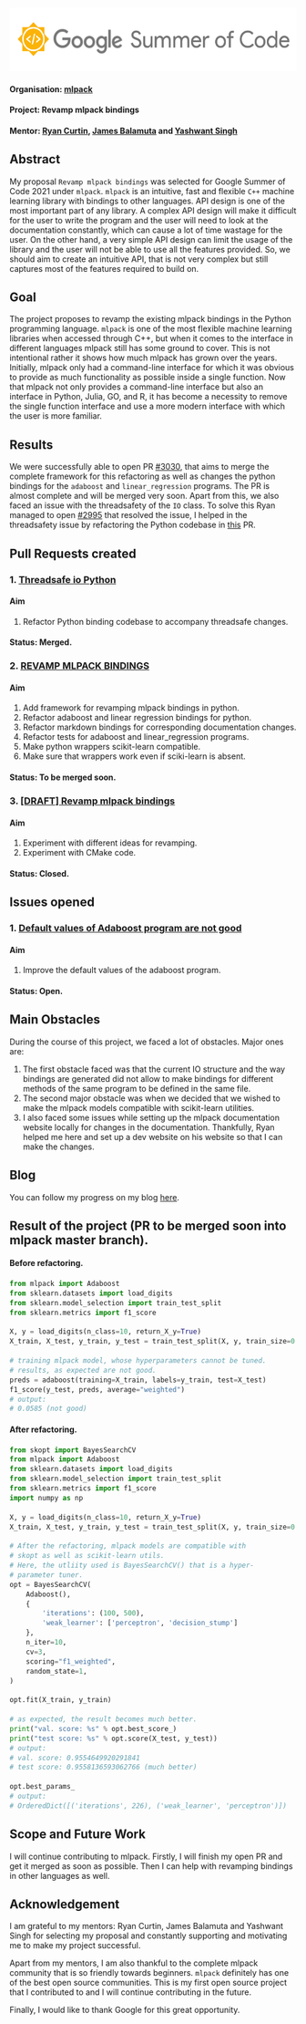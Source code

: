 <p align="center">
  <img width="556" height="112" src="https://github.com/NippunSharma/GSoC-2021-Work-Report/blob/main/logo.png">
</p>

#### Organisation: [mlpack](https://github.com/mlpack)

#### Project: Revamp mlpack bindings

#### Mentor: [Ryan Curtin](https://github.com/rcurtin), [James Balamuta](https://github.com/coatless) and [Yashwant Singh](https://github.com/yashwants18)

## Abstract
My proposal `Revamp mlpack bindings` was selected for Google Summer of Code 2021 under `mlpack`. `mlpack` is an intuitive, fast and flexible `C++` machine
learning library with bindings to other languages. API design is one of the most important part of any library. A complex API design will make it difficult for the user to write the program and the user will need to look at the documentation constantly, which can cause a lot of time wastage for the user. On the other hand, a very simple API design can limit the usage of the library and the user will not be able to use all the features provided. 
So, we should aim to create an intuitive API, that is not very complex but still captures most of the features required to build on.

## Goal
The project proposes to revamp the existing mlpack bindings in the Python programming language. `mlpack` is one of the most flexible machine learning libraries when accessed through C++, but when it comes to the interface in different languages mlpack still has some ground to cover. This is not intentional rather it shows how much mlpack has grown over the years. Initially, mlpack only had a command-line interface for which it was obvious to provide as much functionality as possible inside a single function. Now that mlpack not only provides a command-line interface but also an interface in Python, Julia, GO, and R, it has become a necessity to remove the single function interface and use a more modern interface with which the user is more familiar.

## Results
We were successfully able to open PR [#3030](https://github.com/mlpack/mlpack/pull/3030), that aims to merge the complete framework for this refactoring as well as changes the python bindings
for the  `adaboost` and `linear_regression` programs. The PR is almost complete and will be merged very soon.
Apart from this, we also faced an issue with the threadsafety of the `IO` class. To solve this Ryan managed to open [#2995](https://github.com/mlpack/mlpack/pull/2995) that resolved the issue,
I helped in the threadsafety issue by refactoring the Python codebase in [this](https://github.com/rcurtin/mlpack/pull/2) PR.

## Pull Requests created

### 1. [Threadsafe io Python](https://github.com/rcurtin/mlpack/pull/2)

#### Aim
1. Refactor Python binding codebase to accompany threadsafe changes.

#### Status: Merged.

### 2. [REVAMP MLPACK BINDINGS](https://github.com/mlpack/mlpack/pull/3030)

#### Aim
1. Add framework for revamping mlpack bindings in python.
2. Refactor adaboost and linear regression bindings for python.
3. Refactor markdown bindings for corresponding documentation changes.
4. Refactor tests for adaboost and linear_regression programs.
5. Make python wrappers scikit-learn compatible.
6. Make sure that wrappers work even if sciki-learn is absent.

#### Status: To be merged soon.

### 3. [[DRAFT] Revamp mlpack bindings](https://github.com/mlpack/mlpack/pull/2961)

#### Aim
1. Experiment with different ideas for revamping.
2. Experiment with CMake code.

#### Status: Closed.

## Issues opened

### 1. [Default values of Adaboost program are not good](https://github.com/mlpack/mlpack/issues/3010)

#### Aim
1. Improve the default values of the adaboost program.

#### Status: Open.


## Main Obstacles
During the course of this project, we faced a lot of obstacles. Major ones are:

1. The first obstacle faced was that the current IO structure and the way bindings are generated did
   not allow to make bindings for different methods of the same program to be defined in the same file.
2. The second major obstacle was when we decided that we wished to make the mlpack models compatible
   with scikit-learn utilities.
3. I also faced some issues while setting up the mlpack documentation website locally for changes
   in the documentation. Thankfully, Ryan helped me here and set up a dev website on his website
   so that I can make the changes.

## Blog
You can follow my progress on my blog [here](https://nippunsharma.github.io).

## Result of the project (PR to be merged soon into mlpack master branch).

#### Before refactoring.

```python
from mlpack import Adaboost
from sklearn.datasets import load_digits
from sklearn.model_selection import train_test_split
from sklearn.metrics import f1_score

X, y = load_digits(n_class=10, return_X_y=True)
X_train, X_test, y_train, y_test = train_test_split(X, y, train_size=0.75, test_size=.25, random_state=0)

# training mlpack model, whose hyperparameters cannot be tuned.
# results, as expected are not good.
preds = adaboost(training=X_train, labels=y_train, test=X_test)
f1_score(y_test, preds, average="weighted")
# output:
# 0.0585 (not good)
```

#### After refactoring.

```python
from skopt import BayesSearchCV
from mlpack import Adaboost
from sklearn.datasets import load_digits
from sklearn.model_selection import train_test_split
from sklearn.metrics import f1_score
import numpy as np

X, y = load_digits(n_class=10, return_X_y=True)
X_train, X_test, y_train, y_test = train_test_split(X, y, train_size=0.75, test_size=.25, random_state=0)

# After the refactoring, mlpack models are compatible with
# skopt as well as scikit-learn utils.
# Here, the utliity used is BayesSearchCV() that is a hyper-
# parameter tuner.
opt = BayesSearchCV(
    Adaboost(),
    {
        'iterations': (100, 500),
        'weak_learner': ['perceptron', 'decision_stump']
    },
    n_iter=10,
    cv=3,
    scoring="f1_weighted",
    random_state=1,
)

opt.fit(X_train, y_train)

# as expected, the result becomes much better.
print("val. score: %s" % opt.best_score_)
print("test score: %s" % opt.score(X_test, y_test))
# output: 
# val. score: 0.9554649920291841
# test score: 0.9558136593062766 (much better)

opt.best_params_
# output:
# OrderedDict([('iterations', 226), ('weak_learner', 'perceptron')])
```

## Scope and Future Work
I will continue contributing to mlpack. Firstly, I will finish my open PR and get it merged as soon
as possible. Then I can help with revamping bindings in other languages as well.

## Acknowledgement
I am grateful to my mentors: Ryan Curtin, James Balamuta and Yashwant Singh for selecting my proposal and constantly
supporting and motivating me to make my project successful.

Apart from my mentors, I am also thankful to the complete mlpack community that is so friendly towards beginners. `mlpack` definitely has
one of the best open source communities. This is my first open source project that I contributed to and I will continue contributing
in the future.

Finally, I would like to thank Google for this great opportunity.
